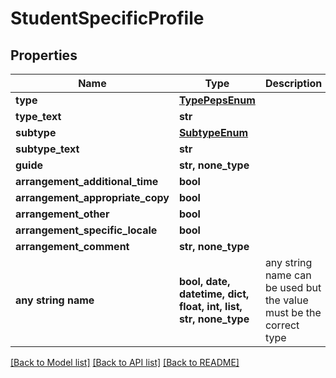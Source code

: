 # StudentSpecificProfile


## Properties
Name | Type | Description | Notes
------------ | ------------- | ------------- | -------------
**type** | [**TypePepsEnum**](TypePepsEnum.md) |  | [optional] 
**type_text** | **str** |  | [optional] 
**subtype** | [**SubtypeEnum**](SubtypeEnum.md) |  | [optional] 
**subtype_text** | **str** |  | [optional] 
**guide** | **str, none_type** |  | [optional] 
**arrangement_additional_time** | **bool** |  | [optional] 
**arrangement_appropriate_copy** | **bool** |  | [optional] 
**arrangement_other** | **bool** |  | [optional] 
**arrangement_specific_locale** | **bool** |  | [optional] 
**arrangement_comment** | **str, none_type** |  | [optional] 
**any string name** | **bool, date, datetime, dict, float, int, list, str, none_type** | any string name can be used but the value must be the correct type | [optional]

[[Back to Model list]](../README.md#documentation-for-models) [[Back to API list]](../README.md#documentation-for-api-endpoints) [[Back to README]](../README.md)


